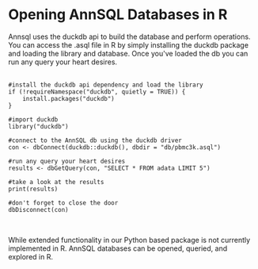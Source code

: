 # Opening AnnSQL Databases in R
Annsql uses the duckdb api to build the database and perform operations. You can access the .asql file in R by simply installing the duckdb package and loading the library and database. Once you've loaded the db you can run any query your heart desires.
<br>
<br>

```
#install the duckdb api dependency and load the library
if (!requireNamespace("duckdb", quietly = TRUE)) {
	install.packages("duckdb")
}

#import duckdb
library("duckdb")

#connect to the AnnSQL db using the duckdb driver
con <- dbConnect(duckdb::duckdb(), dbdir = "db/pbmc3k.asql")

#run any query your heart desires
results <- dbGetQuery(con, "SELECT * FROM adata LIMIT 5")

#take a look at the results
print(results)

#don't forget to close the door
dbDisconnect(con)
```
<br>

While extended functionality in our Python based package is not currently implemented in R. AnnSQL databases can be opened, queried, and explored in R. 